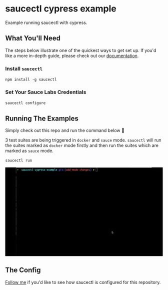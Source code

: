 # saucectl cypress example

Example running saucectl with cypress.

## What You'll Need

The steps below illustrate one of the quickest ways to get set up. If you'd like a more in-depth guide, please check out
our [documentation](https://docs.saucelabs.com/testrunner-toolkit/installation).

### Install `saucectl`

```shell
npm install -g saucectl
```

### Set Your Sauce Labs Credentials

```shell
saucectl configure
```

## Running The Examples

Simply check out this repo and run the command below :rocket:

3 test suites are being triggered in `docker` and `sauce` mode. `saucectl` will run the suites marked as `docker` mode firstly and then run the suites which are marked as `sauce` mode.

```bash
saucectl run
```

![running example](assets/cypress-example.gif)

## The Config

[Follow me](.sauce/config.yml) if you'd like to see how saucectl is configured for this repository. 
